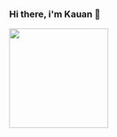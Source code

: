 ### Hi there, i'm Kauan 👋

<div>
  <a href="https://github.com/Kauan-afk">
  <img height="180em" src="https://github-readme-stats.vercel.app/api?username=Kauan-afk">
 
</div>
